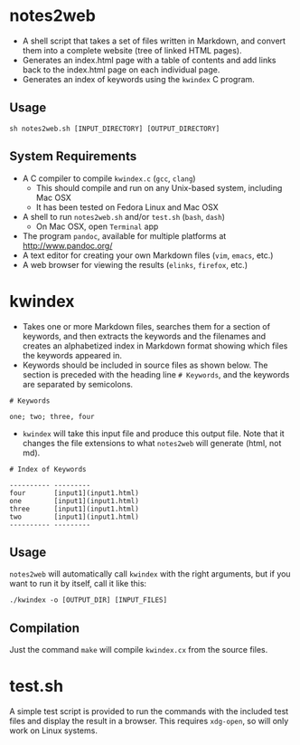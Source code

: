 # notes2web

- A shell script that takes a set of files written in Markdown, and convert them
  into a complete website (tree of linked HTML pages).
- Generates an index.html page with a table of contents and add links back to
  the index.html page on each individual page.
- Generates an index of keywords using the `kwindex` C program.

## Usage

    sh notes2web.sh [INPUT_DIRECTORY] [OUTPUT_DIRECTORY]

## System Requirements

- A C compiler to compile `kwindex.c` (`gcc`, `clang`)
  * This should compile and run on any Unix-based system, including Mac OSX
  * It has been tested on Fedora Linux and Mac OSX
- A shell to run `notes2web.sh` and/or `test.sh` (`bash`, `dash`)
  * On Mac OSX, open `Terminal` app
- The program `pandoc`, available for multiple platforms at <http://www.pandoc.org/>
- A text editor for creating your own Markdown files (`vim`, `emacs`, etc.)
- A web browser for viewing the results (`elinks`, `firefox`, etc.)

# kwindex

- Takes one or more Markdown files, searches them for a section of keywords, and
  then extracts the keywords and the filenames and creates an alphabetized index
  in Markdown format showing which files the keywords appeared in.
- Keywords should be included in source files as shown below. The section is
  preceded with the heading line `# Keywords`, and the keywords are separated by
  semicolons. 

``` 
# Keywords

one; two; three, four
``` 

- `kwindex` will take this input file and produce this output file. Note that it
  changes the file extensions to what `notes2web` will generate (html, not md).

```
# Index of Keywords

---------- ---------
four       [input1](input1.html)
one        [input1](input1.html)
three      [input1](input1.html)
two        [input1](input1.html)
---------- ---------
```

## Usage

`notes2web` will automatically call `kwindex` with the right arguments, but if
you want to run it by itself, call it like this:

    ./kwindex -o [OUTPUT_DIR] [INPUT_FILES]

## Compilation

Just the command `make` will compile `kwindex.cx` from the source files.

# test.sh

A simple test script is provided to run the commands with the included test
files and display the result in a browser.
This requires `xdg-open`, so will only work on Linux systems.
